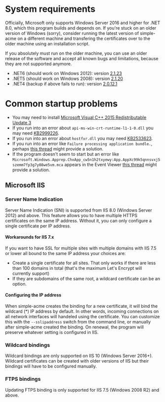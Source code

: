 ---
---
# System requirements
Officially, Microsoft only supports Windows Server 2016 and higher
for .NET 8.0, which this program builds and depends on. If you're stuck 
on an older version of Windows (sorry), consider running the latest 
version of simple-acme on a different machine and transfering the certificates 
over to the older machine using an installation script.

If you absolutely must run on the older machine, you can use an older
release of the software and accept all known bugs and limitations, because
they are not supported anymore. 

- .NET6 (should work on Windows 2012): version [2.1.23](https://github.com/win-acme/win-acme/releases/tag/v2.1.23.1315])
- .NET5 (should work on Windows 2008): version [2.1.20](https://github.com/win-acme/win-acme/releases/tag/v2.1.20])
- .NET4 (backup if above fails to run): version [2.0.12.1](https://github.com/win-acme/win-acme/releases/tag/v2.0.11.705)

# Common startup problems
- You may need to install [Microsoft Visual C++ 2015 Redistributable Update 3](https://www.microsoft.com/download/details.aspx?id=52685)
- If you run into an error about `api-ms-win-crt-runtime-l1-1-0.dll` you may need [KB2999226](https://support.microsoft.com/help/2999226/update-for-universal-c-runtime-in-windows).
- If you run into an error about `hostfxr.dll` you may need [KB2533623](https://support.microsoft.com/help/2533623/microsoft-security-advisory-insecure-library-loading-could-allow-remot).
- If you run into an error like `Failure processing application bundle.`, perhaps [this thread](https://github.com/win-acme/win-acme/issues/1632) might provide a solution.
- If the program doesn't seem to start but an error like `Microsoft.Windows.Apprep.ChxApp_cw5n1h2txyewy:App.AppXc99k5qnnsvxj5szemm7fp3g7y08we5vm.mca` appears in the Event Viewer [this thread](https://github.com/win-acme/win-acme/issues/1491) might provide a solution. 

## Microsoft IIS

### Server Name Indication
Server Name Indication (SNI) is supported from IIS 8.0 (Windows Server 2012) and above. This feature allows you to have multiple HTTPS certificates on the same IP address. Without it, you can only configure a single certificate per IP address. 

#### Workarounds for IIS 7.x
If you want to have SSL for multiple sites with multiple domains with IIS 7.5 or 
lower all bound to the same IP address your choices are:
- Create a single certificate for all sites. That only works if there are less than 
100 domains in total (that's the maximum Let's Encrypt will currently support)
- If they are subdomains of the same root, a wildcard certificate can be an option.

#### Configuring the IP address
When simple-acme creates the binding for a new certificate, it will bind the wildcard (*) IP address by default. In other words, incoming connections on all network interfaces will handeled using the certificate. You can customize this with the `--sslipaddress` switch from the command line, or manually after simple-acme created the binding. On renewal, the program will preserve whatever setting is configured in IIS.

### Wildcard bindings
Wildcard bindings are only supported on IIS 10 (Windows Server 2016+). Wildcard 
certificates can be created with older versions of IIS but their bindings will have 
to be configured manually.

### FTPS bindings
Updating FTPS binding is only supported for IIS 7.5 (Windows 2008 R2) and above.